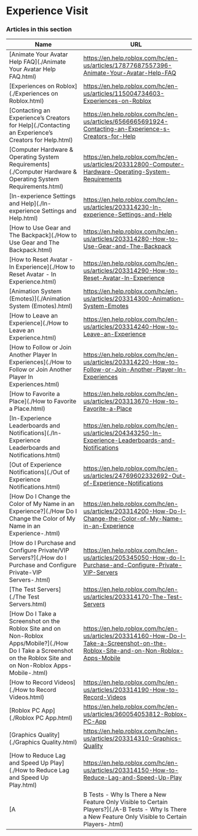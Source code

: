 # Experience Visit  
### Articles in this section
Name|URL
-|-
[Animate Your Avatar Help FAQ](./Animate Your Avatar Help FAQ.html) |https://en.help.roblox.com/hc/en-us/articles/17877687557396-Animate-Your-Avatar-Help-FAQ
[Experiences on Roblox](./Experiences on Roblox.html) |https://en.help.roblox.com/hc/en-us/articles/115004734603-Experiences-on-Roblox
[Contacting an Experience’s Creators for Help](./Contacting an Experience’s Creators for Help.html) |https://en.help.roblox.com/hc/en-us/articles/6566665691924-Contacting-an-Experience-s-Creators-for-Help
[Computer Hardware & Operating System Requirements](./Computer Hardware & Operating System Requirements.html) |https://en.help.roblox.com/hc/en-us/articles/203312800-Computer-Hardware-Operating-System-Requirements
[In-experience Settings and Help](./In-experience Settings and Help.html) |https://en.help.roblox.com/hc/en-us/articles/203314230-In-experience-Settings-and-Help
[How to Use Gear and The Backpack](./How to Use Gear and The Backpack.html) |https://en.help.roblox.com/hc/en-us/articles/203314280-How-to-Use-Gear-and-The-Backpack
[How to Reset Avatar - In Experience](./How to Reset Avatar - In Experience.html) |https://en.help.roblox.com/hc/en-us/articles/203314290-How-to-Reset-Avatar-In-Experience
[Animation System (Emotes)](./Animation System (Emotes).html) |https://en.help.roblox.com/hc/en-us/articles/203314300-Animation-System-Emotes
[How to Leave an Experience](./How to Leave an Experience.html) |https://en.help.roblox.com/hc/en-us/articles/203314240-How-to-Leave-an-Experience
[How to Follow or Join Another Player In Experiences](./How to Follow or Join Another Player In Experiences.html) |https://en.help.roblox.com/hc/en-us/articles/203314220-How-to-Follow-or-Join-Another-Player-In-Experiences
[How to Favorite a Place](./How to Favorite a Place.html) |https://en.help.roblox.com/hc/en-us/articles/203313670-How-to-Favorite-a-Place
[In-Experience Leaderboards and Notifications](./In-Experience Leaderboards and Notifications.html) |https://en.help.roblox.com/hc/en-us/articles/204343250-In-Experience-Leaderboards-and-Notifications
[Out of Experience Notifications](./Out of Experience Notifications.html) |https://en.help.roblox.com/hc/en-us/articles/24769602332692-Out-of-Experience-Notifications
[How Do I Change the Color of My Name in an Experience?](./How Do I Change the Color of My Name in an Experience-.html) |https://en.help.roblox.com/hc/en-us/articles/203314200-How-Do-I-Change-the-Color-of-My-Name-in-an-Experience
[How do I Purchase and Configure Private/VIP Servers?](./How do I Purchase and Configure Private-VIP Servers-.html) |https://en.help.roblox.com/hc/en-us/articles/205345050-How-do-I-Purchase-and-Configure-Private-VIP-Servers
[The Test Servers](./The Test Servers.html) |https://en.help.roblox.com/hc/en-us/articles/203314170-The-Test-Servers
[How Do I Take a Screenshot on the Roblox Site and on Non-Roblox Apps/Mobile?](./How Do I Take a Screenshot on the Roblox Site and on Non-Roblox Apps-Mobile-.html) |https://en.help.roblox.com/hc/en-us/articles/203314160-How-Do-I-Take-a-Screenshot-on-the-Roblox-Site-and-on-Non-Roblox-Apps-Mobile
[How to Record Videos](./How to Record Videos.html) |https://en.help.roblox.com/hc/en-us/articles/203314190-How-to-Record-Videos
[Roblox PC App](./Roblox PC App.html) |https://en.help.roblox.com/hc/en-us/articles/360054053812-Roblox-PC-App
[Graphics Quality](./Graphics Quality.html) |https://en.help.roblox.com/hc/en-us/articles/203314310-Graphics-Quality
[How to Reduce Lag and Speed Up Play](./How to Reduce Lag and Speed Up Play.html) |https://en.help.roblox.com/hc/en-us/articles/203314150-How-to-Reduce-Lag-and-Speed-Up-Play
[A|B Tests - Why Is There a New Feature Only Visible to Certain Players?](./A-B Tests - Why Is There a New Feature Only Visible to Certain Players-.html) |https://en.help.roblox.com/hc/en-us/articles/203312530-A-B-Tests-Why-Is-There-a-New-Feature-Only-Visible-to-Certain-Players